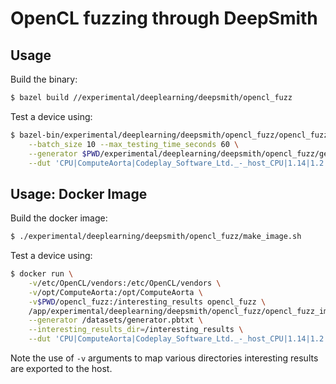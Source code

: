 # OpenCL fuzzing through DeepSmith


## Usage

Build the binary:

```sh
$ bazel build //experimental/deeplearning/deepsmith/opencl_fuzz
```

Test a device using:

```sh
$ bazel-bin/experimental/deeplearning/deepsmith/opencl_fuzz/opencl_fuzz \
    --batch_size 10 --max_testing_time_seconds 60 \
    --generator $PWD/experimental/deeplearning/deepsmith/opencl_fuzz/generator.txt \
    --dut 'CPU|ComputeAorta|Codeplay_Software_Ltd._-_host_CPU|1.14|1.2'
```

## Usage: Docker Image

Build the docker image:

```sh
$ ./experimental/deeplearning/deepsmith/opencl_fuzz/make_image.sh
```

Test a device using:

```sh
$ docker run \
    -v/etc/OpenCL/vendors:/etc/OpenCL/vendors \
    -v/opt/ComputeAorta:/opt/ComputeAorta \
    -v$PWD/opencl_fuzz:/interesting_results opencl_fuzz \
    /app/experimental/deeplearning/deepsmith/opencl_fuzz/opencl_fuzz_image.binary \
    --generator /datasets/generator.pbtxt \
    --interesting_results_dir=/interesting_results \
    --dut 'CPU|ComputeAorta|Codeplay_Software_Ltd._-_host_CPU|1.14|1.2'
```

Note the use of `-v` arguments to map various directories  interesting results
are exported to the host.
